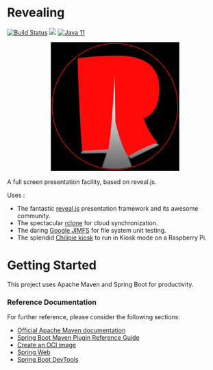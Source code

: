 # Revealing

[![Build Status](https://github.com/bcopy/revealing/workflows/Maven%20CI/badge.svg)](https://github.com/bcopy/revealing/actions)
[![](https://jitpack.io/v/bcopy/revealing.svg)](https://jitpack.io/#bcopy/revealing)
[![Java 11](https://img.shields.io/badge/Java-11-purple "Java 11")](https://java.com)

<p align="center">
<img alt="Revealing logo" src="revealing.png">
</p>

A full screen presentation facility, based on reveal.js.

Uses :
* The fantastic [reveal.js](https://revealjs.com/) presentation framework and its awesome community.
* The spectacular [rclone](https://rclone.org/) for cloud synchronization.
* The daring [Google JIMFS](https://github.com/google/jimfs) for file system unit testing.
* The splendid [Chilipie kiosk](https://github.com/futurice/chilipie-kiosk) to run in Kiosk mode on a Raspberry Pi.


# Getting Started

This project uses Apache Maven and Spring Boot for productivity.

### Reference Documentation
For further reference, please consider the following sections:

* [Official Apache Maven documentation](https://maven.apache.org/guides/index.html)
* [Spring Boot Maven Plugin Reference Guide](https://docs.spring.io/spring-boot/docs/2.3.0.RELEASE/maven-plugin/reference/html/)
* [Create an OCI image](https://docs.spring.io/spring-boot/docs/2.3.0.RELEASE/maven-plugin/reference/html/#build-image)
* [Spring Web](https://docs.spring.io/spring-boot/docs/2.3.0.RELEASE/reference/htmlsingle/#boot-features-developing-web-applications)
* [Spring Boot DevTools](https://docs.spring.io/spring-boot/docs/2.3.0.RELEASE/reference/htmlsingle/#using-boot-devtools)

